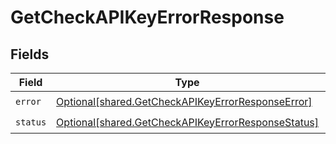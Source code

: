 # GetCheckAPIKeyErrorResponse


## Fields

| Field                                                                                                              | Type                                                                                                               | Required                                                                                                           | Description                                                                                                        |
| ------------------------------------------------------------------------------------------------------------------ | ------------------------------------------------------------------------------------------------------------------ | ------------------------------------------------------------------------------------------------------------------ | ------------------------------------------------------------------------------------------------------------------ |
| `error`                                                                                                            | [Optional[shared.GetCheckAPIKeyErrorResponseError]](undefined/models/shared/getcheckapikeyerrorresponseerror.md)   | :heavy_check_mark:                                                                                                 | N/A                                                                                                                |
| `status`                                                                                                           | [Optional[shared.GetCheckAPIKeyErrorResponseStatus]](undefined/models/shared/getcheckapikeyerrorresponsestatus.md) | :heavy_check_mark:                                                                                                 | N/A                                                                                                                |